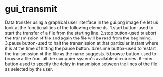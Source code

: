 # gui_transmit
Data transfer using a graphical user interface
In the gui.png image file let us look at the functionalities of the following elements.
1.start button-used to start the transfer of a file from the starting line.
2.stop button-used to abort the transmission of file and again the file will be read from the beginning.
3.pause button-used to halt the transmission at that particular instant where it is at the time of hitting the pause button.
4.resume button-used to restart the transmission of the file as the name suggests.
5.browse button-used to browse a file from all the computer system's available directories.
6.enter button-used to specify the delay in transmision between the lines of the file as selected by the user.
